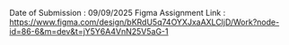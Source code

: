 Date of Submission : 09/09/2025
Figma Assignment Link : https://www.figma.com/design/bKRdU5q74OYXJxaAXLCljD/Work?node-id=86-6&m=dev&t=jY5Y6A4VnN25V5aG-1